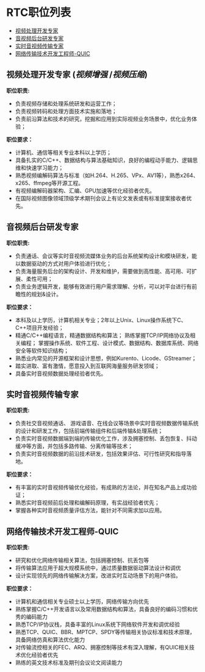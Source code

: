 # RTC职位列表
- [视频处理开发专家](#视频处理开发专家)
- [音视频后台研发专家](#音视频后台研发专家)
- [实时音视频传输专家](#实时音视频传输专家)
- [网络传输技术开发工程师-QUIC](#网络传输技术开发工程师-QUIC)



## 视频处理开发专家  (*视频增强* /*视频压缩*)
**职位职责:**
* 负责视频存储和处理系统研发和运营工作； 
* 负责视频转码和处理方面技术实施和落地； 
* 负责前沿算法和技术的研究，挖掘和应用到实际视频业务场景中，优化业务体验；   

**职位要求：**
* 计算机、通信等相关专业本科以上学历； 
* 具备扎实的C/C++、数据结构与算法基础知识，良好的编程动手能力、逻辑思维和快速学习能力； 
* 熟悉视频编解码算法与标准（如H.264、H.265、VPx、AV1等），熟悉x264、x265、ffmpeg等开源工程。 
* 有视频编解码器架构、汇编、GPU加速等优化经验者优先。 
* 在国际视频图像领域顶级学术期刊会议上有论文发表或有标准提案接收者优先。 


## 音视频后台研发专家
**职位职责:**
* 负责通话、会议等实时音视频流媒体业务的后台系统架构设计和模块研发，能以数据驱动的方式对用户体验进行优化；
* 负责海量服务后台的架构设计、开发和维护，需要做到高性能、高可用、可扩展、柔性可用；
* 负责业务逻辑开发，能够有效进行用户需求理解、分析，可以对平台进行有前瞻性的规划&设计。 

**职位要求：**
* 本科及以上学历，计算机相关专业；2年以上Unix、Linux操作系统下C、C++项目开发经验；
* 精通C/C++编程语言，精通数据结构和算法； 熟练掌握TCP/IP网络协议及相关编程； 掌握操作系统、软件工程、设计模式、数据结构、数据库系统、网络安全等软件知识结构；
* 熟悉业内常见的开源框架和设计思想，例如Kurento、Licode、GStreamer；
* 踏实进取、富有激情，愿意投入到互联网海量服务研发领域；
* 具备实时音视频数据处理经验者优先。

## 实时音视频传输专家
**职位职责:**
* 负责社交音视频通话、 游戏语音、在线会议等场景中实时音视频数据传输系统的设计和研发工作，包括前端传输组件和后端传输&处理系统；
* 负责实时音视频数据端到端的传输优化工作，涉及拥塞控制、丢包恢复、抖动缓冲等方面，并包括多路传输、分离传输等技术；
* 负责实时音视频数据的前沿技术研发，包括效果评估、可行性研究和指导落地。  

**职位要求：**
* 有丰富的实时音视频传输优化经验，有成熟的方法论，并在知名产品上成功验证；
* 熟悉实时音视频前后处理和编解码原理，有实战经验者优先；
* 掌握各种实时音视频质量评估方法，能针对不同需求加以应用。

## 网络传输技术开发工程师-QUIC
**职位职责:**
* 研究和优化网络传输相关算法，包括拥塞控制、抗丢包等
* 将传输算法应用于超大规模系统中，通过质量数据驱动算法设计和调优
* 设计实现领先的网络传输解决方案，改进实时互动场景下的用户体验。  

**职位要求：**
* 计算机和通信相关专业硕士以上学历，网络传输方向优先
* 熟练掌握C/C++开发语言以及常用数据结构和算法，具备良好的编码习惯和优秀的编码能力
* 熟悉TCP/IP协议栈，具备丰富的Linux系统下网络软件开发和调优经验
* 熟悉TCP、QUIC、BBR、MPTCP、SPDY等传输相关协议标准和技术原理，具备网络仿真和算法优化能力
* 对传输流控相关的FEC、ARQ、拥塞控制等技术有深入理解，有QUIC相关技术优化经验者优先
* 熟练的英文技术标准及期刊会议论文阅读能力



